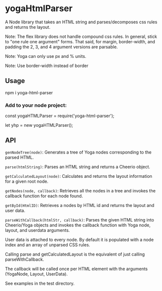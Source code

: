# yogaHtmlParser
A Node library that takes an HTML string and parses/decomposes css rules and returns the layout. 

Note: The flex library does not handle compound css rules.  In general, stick to "one rule one argument" forms.  That said, for margin, border-width, and padding the 2, 3, and 4 argument versions are parsable.  

Note: Yoga can only use px and % units.

Note: Use border-width instead of border

## Usage

npm i yoga-html-parser

### Add to your node project:

const yogaHTMLParser = require('yoga-html-parser');

let yhp = new yogaHTMLParser();

## API

`genNodeTree(node)`: Generates a tree of Yoga nodes corresponding to the parsed HTML.

`parse(htmlString)`: Parses an HTML string and returns a Cheerio object.

`getCalculatedLayout(node)`: Calculates and returns the layout information for a given root node.

`getNodes(node, callback)`: Retrieves all the nodes in a tree and invokes the callback function for each node found.

`getById(HtmlID)`: Retrieves a nodes by HTML id and returns the layout and user data.

`parseWithCallback(htmlStr, callback)`: Parses the given HTML string into Cheerio/Yoga objects and invokes the callback function with Yoga node, layout, and userdata arguments.

User data is attached to every node.  By default it is populated with a node index and an array of unparsed CSS rules.

Calling parse and getCalculatedLayout is the equivalent of just calling parseWithCallback.

The callback will be called once per HTML element with the arguments (YogaNode, Layout, UserData).

See examples in the test directory.